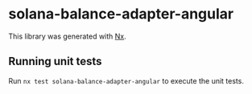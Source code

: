 # solana-balance-adapter-angular

This library was generated with [Nx](https://nx.dev).

## Running unit tests

Run `nx test solana-balance-adapter-angular` to execute the unit tests.
